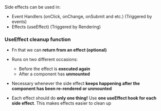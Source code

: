 Side effects can be used in:

- Event Handlers (onClick, onChange, onSubmit and etc.) (Triggered by events)
- Effects (useEffect) (Triggered by Rendering)

### UseEffect cleanup function

- Fn that we can **return from an effect (optional)**
- Runs on two different occasions:

  - Before the effect is **executed again**
  - After a component has **unmounted**

- Necessary whenever the side effect **keeps happening after the component has been re-rendered or unmounted**

- Each effect should do **only one thing!** Use **one useEffect hook for each side effect**. This makes effects easier to clean up
